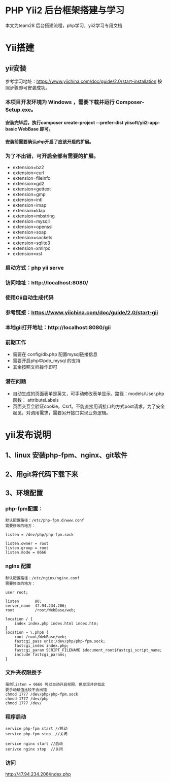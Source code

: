 # PHP Yii2 后台框架搭建与学习


本文为team28 后台搭建流程，php学习，yii2学习专用文档


# Yii搭建

## yii安装
参考学习地址：https://www.yiichina.com/doc/guide/2.0/start-installation
按照步骤即可安装成功。
### 本项目开发环境为 Windows ，需要下载并运行 Composer-Setup.exe。
#### 安装完毕后，执行composer create-project --prefer-dist yiisoft/yii2-app-basic WebBase 即可。
#### 安装前需要确认php开启了应该开启的扩展。
### 为了不出错，可开启全部有需要的扩展。
- extension=bz2
- extension=curl
- extension=fileinfo
- extension=gd2
- extension=gettext
- extension=gmp
- extension=intl
- extension=imap
- extension=ldap
- extension=mbstring
- extension=mysqli
- extension=openssl
- extension=soap
- extension=sockets
- extension=sqlite3
- extension=xmlrpc
- extension=xsl
### 启动方式：php yii serve
### 访问地址：http://localhost:8080/


###  使用Gii自动生成代码
###  参考链接：https://www.yiichina.com/doc/guide/2.0/start-gii
###  本地gii打开地址：http://localhost:8080/gii
###  前期工作
- 需要在 config/db.php 配置mysql链接信息
- 需要开启php中pdo_mysql 的支持
- 其余按照文档操作即可
###  潜在问题
- 自动生成的页面表单是英文，可手动修改表单显示。路径：models/User.php 函数： attributeLabels
- 页面交互会验证cookie，Csrf。不能直接用调接口的方式post请求。为了安全起见，对调用需求，需要另开接口实现业务逻辑。


# yii发布说明



## 1、linux 安装php-fpm、nginx、git软件

## 2、用git将代码下载下来

## 3、环境配置

###  php-fpm配置：

```nginx
默认配置路径：/etc/php-fpm.d/www.conf
需要修改的地方：

listen = /dev/php/php-fpm.sock

listen.owner = root
listen.group = root
listen.mode = 0666
```

### nginx 配置

```nginx
默认配置路径：/etc/nginx/nginx.conf
需要修改的地方：

user root;

listen       80;
server_name  47.94.234.206;
root         /root/WebBase/web;

location / {
	index index.php index.html index.htm;
}
location ~ \.php$ {
	root /root/WebBase/web; 
	fastcgi_pass unix:/dev/php/php-fpm.sock;
	fastcgi_index index.php;
	fastcgi_param SCRIPT_FILENAME $document_root$fastcgi_script_name;
	include fastcgi_params;
}
```

###  文件夹权限授予

```nginx
虽然listen = 0666 可以自动开启权限，但发现并非如此
要手动赋值比较不会出错
chmod 1777 /dev/php/php-fpm.sock
chmod 1777 /dev/php
chmod 1777 /dev/
```

###  程序启动

```nginx
service php-fpm start //启动
service php-fpm stop  //关闭

service nginx start //启动
serivce nginx stop  //关闭

```

### 访问

http://47.94.234.206/index.php

